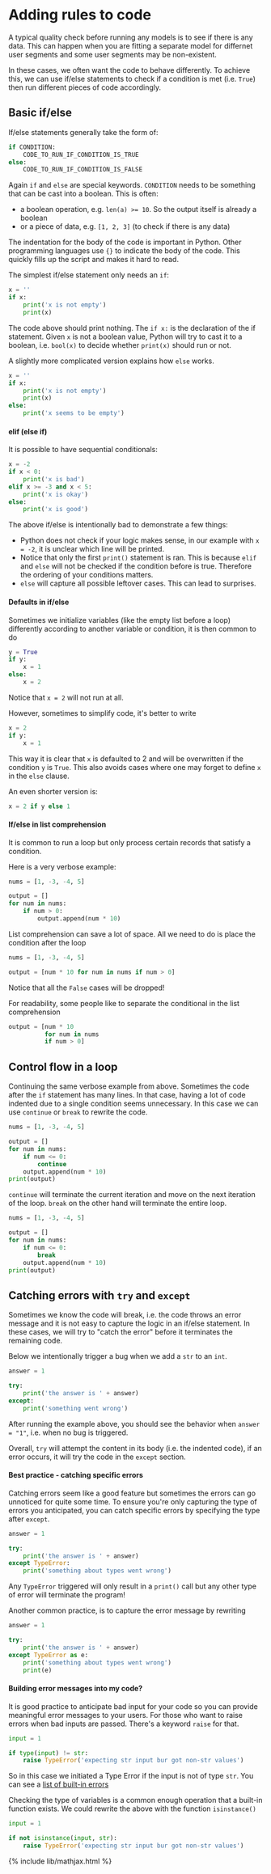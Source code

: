 # Adding rules to code

A typical quality check before running any models is to see if there is any
data. This can happen when you are fitting a separate model for differnet
user segments and some user segments may be non-existent.

In these cases, we often want the code to behave differently. To achieve
this, we can use if/else statements to check if a condition is met (i.e. `True`)
then run different pieces of code accordingly.

## Basic if/else

If/else statements generally take the form of:
```python
if CONDITION:
    CODE_TO_RUN_IF_CONDITION_IS_TRUE
else:
    CODE_TO_RUN_IF_CONDITION_IS_FALSE
```
Again `if` and `else` are special keywords. `CONDITION` needs to be
something that can be cast into a boolean. This is often:
- a boolean operation, e.g. `len(a) >= 10`. So the output itself is already
  a boolean
- or a piece of data, e.g. `[1, 2, 3]` (to check if there is any data)

The indentation for the body of the code is important in Python. Other
programming languages use `{}` to indicate the body of the code. This
quickly fills up the script and makes it hard to read.

The simplest if/else statement only needs an `if`:
```python
x = ''
if x:
    print('x is not empty')
    print(x)
```

The code above should print nothing. The `if x:` is the declaration of
the if statement. Given `x` is not a boolean value, Python will try
to cast it to a boolean, i.e. `bool(x)` to decide whether `print(x)`
should run or not.

A slightly more complicated version explains how `else` works.
```python
x = ''
if x:
    print('x is not empty')
    print(x)
else:
    print('x seems to be empty')
```

#### elif (else if)

It is possible to have sequential conditionals:
```python
x = -2
if x < 0:
    print('x is bad')
elif x >= -3 and x < 5:
    print('x is okay')
else:
    print('x is good')
```

The above if/else is intentionally bad to demonstrate a few things:
- Python does not check if your logic makes sense, in our example with `x = -2`,
  it is unclear which line will be printed.
- Notice that only the first `print()` statement is ran. This is because
  `elif` and `else` will not be checked if the condition before is true.
  Therefore the ordering of your conditions matters.
- `else` will capture all possible leftover cases. This can lead to
  surprises.


#### Defaults in if/else
Sometimes we initialize variables (like the empty list before a loop)
differently according to another variable or condition, it is then
common to do

```python
y = True
if y:
    x = 1
else:
    x = 2
```
Notice that `x = 2`  will not run at all.

However, sometimes to simplify code, it's better to write
```python
x = 2
if y:
    x = 1
```
This way it is clear that `x` is defaulted to 2 and will be overwritten
if the condition `y` is `True`. This also avoids cases where one may
forget to define `x` in the `else` clause.

An even shorter version is:
```python
x = 2 if y else 1
```

#### If/else in list comprehension

It is common to run a loop but only process certain records that satisfy
a condition.

Here is a very verbose example:
```python
nums = [1, -3, -4, 5]

output = []
for num in nums:
    if num > 0:
        output.append(num * 10)
```
List comprehension can save a lot of space. All we need to do is place the condition
after the loop
```python
nums = [1, -3, -4, 5]

output = [num * 10 for num in nums if num > 0]
```

Notice that all the `False` cases will be dropped!

For readability, some people like to separate the
conditional in the list comprehension
```python
output = [num * 10
          for num in nums
          if num > 0]
```

## Control flow in a loop

Continuing the same verbose example from above. Sometimes the code
after the `if` statement has many lines. In that case, having
a lot of code indented due to a single condition seems unnecessary.
In this case we can use `continue` or `break` to rewrite the code.
```python
nums = [1, -3, -4, 5]

output = []
for num in nums:
    if num <= 0:
        continue
    output.append(num * 10)
print(output)
```

`continue` will terminate the current iteration and move on the
next iteration of the loop. `break` on the other hand will terminate
the entire loop.

```python
nums = [1, -3, -4, 5]

output = []
for num in nums:
    if num <= 0:
        break
    output.append(num * 10)
print(output)
```

## Catching errors with `try` and `except`

Sometimes we know the code will break, i.e. the code throws an error
message and it is not easy to capture the logic in an if/else statement.
In these cases, we will try to "catch the error" before it terminates
the remaining code.

Below we intentionally trigger a bug when we add a `str` to an `int`.
```python
answer = 1

try:
    print('the answer is ' + answer)
except:
    print('something went wrong')
```
After running the example above, you should see the behavior when
`answer = "1"`, i.e. when no bug is triggered.

Overall, `try` will attempt the content in its body (i.e. the indented
code), if an error occurs, it will try the code in the `except` section.

#### Best practice - catching specific errors

Catching errors seem like a good feature but sometimes the errors can
go unnoticed for quite some time. To ensure you're only capturing the
type of errors you anticipated, you can catch specific errors by
specifying the type after `except`.

```python
answer = 1

try:
    print('the answer is ' + answer)
except TypeError:
    print('something about types went wrong')
```

Any `TypeError` triggered will only result in a `print()` call but
any other type of error will terminate the program!

Another common practice, is to capture the error message by rewriting

```python
answer = 1

try:
    print('the answer is ' + answer)
except TypeError as e:
    print('something about types went wrong')
    print(e)
```

#### Building error messages into my code?

It is good practice to anticipate bad input for your code so you can
provide meaningful error messages to your users. For those who want to
raise errors when bad inputs are passed. There's a keyword `raise` 
for that.

```python
input = 1

if type(input) != str:
    raise TypeError('expecting str input bur got non-str values')

```
So in this case we initiated a Type Error if the input is not of type
`str`. You can see a [list of built-in errors](https://docs.python.org/3/library/exceptions.html#IndentationError)

Checking the type of variables is a common enough operation that
a built-in function exists. We could rewrite the above with the function
`isinstance()`
```python
input = 1

if not isinstance(input, str):
    raise TypeError('expecting str input bur got non-str values')

```

{% include lib/mathjax.html %}
